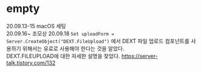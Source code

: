 # empty
20.09.13-15 macOS 세팅  
20.09.16~ 조모상
20.09.18 ```Set uploadForm = Server.CreateObject("DEXT.FileUpload")``` 에서 DEXT 파일 업로드 컴포넌트를 사용하기 위해서는 유료로 사용해야 한다는 것을 알았다.  
DEXT.FILEUPLOAD에 대한 자세한 설명을 찾았다. https://server-talk.tistory.com/132  
